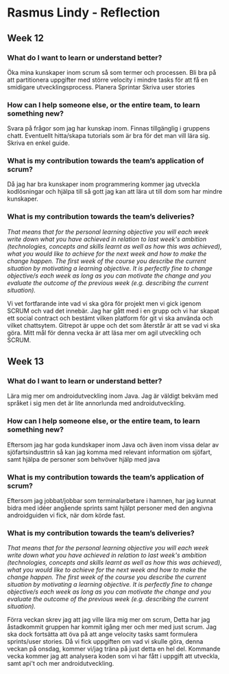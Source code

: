 # Rasmus Lindy - Reflection

## Week 12
### What do I want to learn or understand better?

Öka mina kunskaper inom scrum så som termer och processen.
Bli bra på att partitionera uppgifter med större velocity i mindre tasks för att få en smidigare
utvecklingsprocess.
Planera Sprintar
Skriva user stories
### How can I help someone else, or the entire team, to learn something new?

Svara på frågor som jag har kunskap inom. Finnas tillgänglig i gruppens chatt. Eventuellt hitta/skapa tutorials som är bra för det man vill lära sig. Skriva en enkel guide.

### What is my contribution towards the team’s application of scrum?
Då jag har bra kunskaper inom programmering kommer jag utveckla kodlösningar och hjälpa till så gott jag kan att lära ut till dom som har mindre kunskaper.

### What is my contribution towards the team’s deliveries?
*That means that for the personal learning objective you will each week write down what you have achieved in relation to last week's ambition (technologies, concepts and skills learnt as well as how this was achieved), what you would like to achieve for the next week and how to make the change happen. The first week of the course you describe the current situation by motivating a learning objective. It is perfectly fine to change objective/s each week as long as you can motivate the change and you evaluate the outcome of the previous week (e.g. describing the current situation).*

Vi vet fortfarande inte vad vi ska göra för projekt men vi gick igenom SCRUM och vad det innebär. Jag har gått med i en grupp och vi har skapat ett social contract och bestämt vilken platform för git vi ska använda och vilket chattsytem. Gitrepot är uppe och det som återstår är att se vad vi ska göra. Mitt mål för denna vecka är att läsa mer om agil utveckling och SCRUM.

## Week 13
### What do I want to learn or understand better?
Lära mig mer om androidutveckling inom Java. Jag är väldigt bekväm med språket i sig men det är lite annorlunda med androidutveckling.

### How can I help someone else, or the entire team, to learn something new?
Eftersom jag har goda kundskaper inom Java och även inom vissa delar av sjöfartsindusttrin så kan jag komma med relevant information om sjöfart, samt hjälpa de personer som behvöver hjälp med java

### What is my contribution towards the team’s application of scrum?
Eftersom jag jobbat/jobbar som terminalarbetare i hamnen, har jag kunnat bidra med idéer angående sprints samt hjälpt personer med den angivna androidguiden vi fick, när dom körde fast.

### What is my contribution towards the team’s deliveries?
*That means that for the personal learning objective you will each week write down what you have achieved in relation to last week's ambition (technologies, concepts and skills learnt as well as how this was achieved), what you would like to achieve for the next week and how to make the change happen. The first week of the course you describe the current situation by motivating a learning objective. It is perfectly fine to change objective/s each week as long as you can motivate the change and you evaluate the outcome of the previous week (e.g. describing the current situation).*

Förra veckan skrev jag att jag ville lära mig mer om scrum, Detta har jag åstadkommit gruppen har kommit igång mer och mer med just scrum. Jag ska dock fortsätta att öva på att ange velocity tasks samt formulera sprints/user stories. Då vi fick uppgiften om vad vi skulle göra, denna veckan på onsdag, kommer vi/jag träna på just detta en hel del. Kommande vecka kommer jag att analysera koden som vi har fått i uppgift att utveckla, samt api't och mer androidutveckling. 